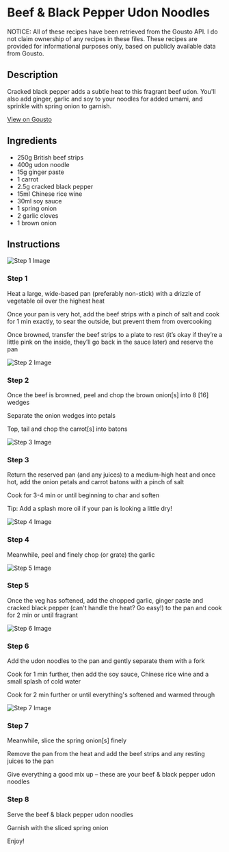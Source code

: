# Beef & Black Pepper Udon Noodles

NOTICE: All of these recipes have been retrieved from the Gousto API. I do not claim ownership of any recipes in these files. These recipes are provided for informational purposes only, based on publicly available data from Gousto.

## Description

Cracked black pepper adds a subtle heat to this fragrant beef udon. You'll also add ginger, garlic and soy to your noodles for added umami, and sprinkle with spring onion to garnish.

[View on Gousto](https://www.gousto.co.uk/recipes/cookbook/black-pepper-beef-udon)

## Ingredients

- 250g British beef strips
- 400g udon noodle
- 15g ginger paste
- 1 carrot
- 2.5g cracked black pepper
- 15ml Chinese rice wine
- 30ml soy sauce
- 1 spring onion
- 2 garlic cloves
- 1 brown onion

## Instructions

![Step 1 Image](https://production-media.gousto.co.uk/cms/recipe-step-image/Step-1-1600417383485-x200.jpg)

### Step 1

Heat a large, wide-based pan (preferably non-stick) with a drizzle of vegetable oil over the highest heat

Once your pan is very hot, add the beef strips with a pinch of salt and cook for 1 min exactly, to sear the outside, but prevent them from overcooking

Once browned, transfer the beef strips to a plate to rest (it’s okay if they’re a little pink on the inside, they’ll go back in the sauce later) and reserve the pan

![Step 2 Image](https://production-media.gousto.co.uk/cms/recipe-step-image/Step-2-1600417397781-x200.jpg)

### Step 2

Once the beef is browned, peel and chop the brown onion<span class="text-danger">[s]</span> into 8 <span class="text-danger">[16] </span>wedges

Separate the onion wedges into petals

Top, tail and chop the carrot<span class="text-danger">[s]</span> into batons

![Step 3 Image](https://production-media.gousto.co.uk/cms/recipe-step-image/Step-4-1600417441855-x200.jpg)

### Step 3

Return the reserved pan (and any juices) to a medium-high heat and once hot, add the onion petals and carrot batons with a pinch of salt

Cook for 3-4 min or until beginning to char and soften

Tip: Add a splash more oil if your pan is looking a little dry!

![Step 4 Image](https://production-media.gousto.co.uk/cms/recipe-step-image/Step-3-1600417447833-x200.jpg)

### Step 4

Meanwhile, peel and finely chop (or grate) the garlic

![Step 5 Image](https://production-media.gousto.co.uk/cms/recipe-step-image/Step-5-1600417492226-x200.jpg)

### Step 5

Once the veg has softened, add the chopped garlic, ginger paste and cracked black pepper (can't handle the heat? Go easy!) to the pan and cook for 2 min or until fragrant

![Step 6 Image](https://production-media.gousto.co.uk/cms/recipe-step-image/Step-6-1600417499866-x200.jpg)

### Step 6

Add the udon noodles to the pan and gently separate them with a fork

Cook for 1 min further, then add the soy sauce, Chinese rice wine and a small splash of cold water

Cook for 2 min further or until everything's softened and warmed through

![Step 7 Image](https://production-media.gousto.co.uk/cms/recipe-step-image/Step-7-1600417509513-x200.jpg)

### Step 7

Meanwhile, slice the spring onion<span class="text-danger">[s]</span> finely

Remove the pan from the heat and add the beef strips and any resting juices to the pan

Give everything a good mix up – these are your beef & black pepper udon noodles

### Step 8

Serve the beef & black pepper udon noodles

Garnish with the sliced spring onion

Enjoy!

